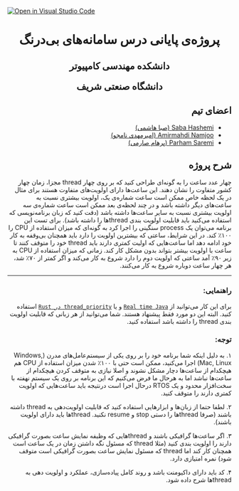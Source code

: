 [![Open in Visual Studio Code](https://classroom.github.com/assets/open-in-vscode-c66648af7eb3fe8bc4f294546bfd86ef473780cde1dea487d3c4ff354943c9ae.svg)](https://classroom.github.com/online_ide?assignment_repo_id=8003680&assignment_repo_type=AssignmentRepo)
<div dir="rtl">
  

<h1 align="center">
پروژه‌ی پایانی درس سامانه‌های بی‌درنگ
</h1>
<h2 align="center">
  دانشكده مهندسی کامپيوتر
  
  دانشگاه صنعتی شریف      
</h2>

## اعضای تیم

- [Saba Hashemi (صبا هاشمی)](https://github.com/Savaw)
- [Amirmahdi Namjoo (امیرمهدی نامجو)](https://github.com/titansarus)
- [Parham Saremi (پرهام صارمی)](https://github.com/parhamsaremi)

## شرح پروژه


چهار عدد ساعت را به گونه‌ای طراحی کنید که بر روی چهار thread مجزا، زمان چهار کشور متفاوت را نشان دهند. این ساعت‌ها دارای اولویت‌های متفاوت هستند برای مثال در یک لحظه خاص ممکن است ساعت شماره‌ی یک، اولویت بیشتری نسبت به ساعت‌های دیگر داشته باشد و در چند لحظه‌ی بعد ممکن است ساعت شماره‌ی سه اولویت بیشتری نسبت به سایر ساعت‌ها داشته باشد (دقت کنید که زبان برنامه‌نویسی که استفاده می‌کنید باید قابلیت اولویت بندی threadها را داشته باشد). برای تست این برنامه می‌توان یک process سنگینی را اجرا کرد به گونه‌ای که میزان استفاده از CPU را ۱۰۰٪ کند. در این شرایط، ساعتی که بیشترین اولویت را دارد باید همچنان بی‌وقفه به کار خود ادامه دهد اما ساعت‌هایی که اولیت کمتری دارند باید thread خود را متوقف کنند تا ساعت با اولویت‌ بیشتر بتواند بدون مشکل کار کند. زمانی که میزان استفاده از CPU به زیر ۹۰٪ آمد ساعتی که اولویت دوم را دارد شروع به کار می‌کند و اگر کمتر از ۷۰٪ شد، هر چهار ساعت دوباره شروع به کار می‌کنند.
  
  ---
  
  ### راهنمایی:
  
 برای این کار می‌توانید از [`Real time Java`](https://www.oracle.com/technical-resources/articles/javase/jsr-1.html) و یا [`thread_priority در Rust`](https://docs.rs/thread-priority/latest/thread_priority/)  استفاده کنید. البته این دو مورد فقط پیشنهاد هستند. شما می‌توانید از هر زبانی که قابلیت اولویت بندی thread را داشته باشد استفاده کنید. 
  
  ### توجه:
  
  ۱. به دلیل اینکه شما برنامه خود را بر روی یکی از سیستم‌عامل‌های مدرن (Windows, Mac, Linux) اجرا می‌کنید، ممکن است حتی با ۱۰۰٪ شدن میزان استفاده از CPU هم هیچکدام از ساعت‌ها دچار مشکل نشوند و اصلا نیازی به متوقف کردن هیچکدام از ساعت‌ها نباشد اما به هرحال ما فرض می‌کنیم که این برنامه بر روی یک سیستم نهفته با سخت‌افزار محدود و یک RTOS درحال اجرا است درنتیجه باید ساعت‌هایی که اولویت کمتری دارند را متوقف کنید.
  
  ۲. لطفا حتما از زبان‌ها و ابزارهایی استفاده کنید که قابلیت اولویت‌دهی به thread داشته باشند (صرفا threadها را دستی stop و resume نکنید. threadها باید دارای اولویت باشند).
  
  ۳. اگر ساعت‌‌ها گرافیکی باشند و threadهایی که وظیفه نمایش ساعت بصورت گرافیکی دارند را اولویت بندی کنید (مثلا thread که مسئول نگه داشتن زمان در یک ساعت است همچنان کار کند اما thread که مسئول نمایش ساعت بصورت گرافیکی است متوقف شود) نمره امتیازی دارد.
  
  ۴. کد باید دارای داکیومنت باشد و روند کامل پیاده‌سازی، عملکرد و اولویت دهی به threadها شرح داده شود.
  
  
  

